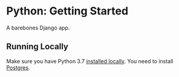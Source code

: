 # Python: Getting Started

A barebones Django app.

## Running Locally

Make sure you have Python 3.7 [installed locally](http://install.python-guide.org).
You need to install [Postgres](https://devcenter.heroku.com/articles/heroku-postgresql#local-setup).
